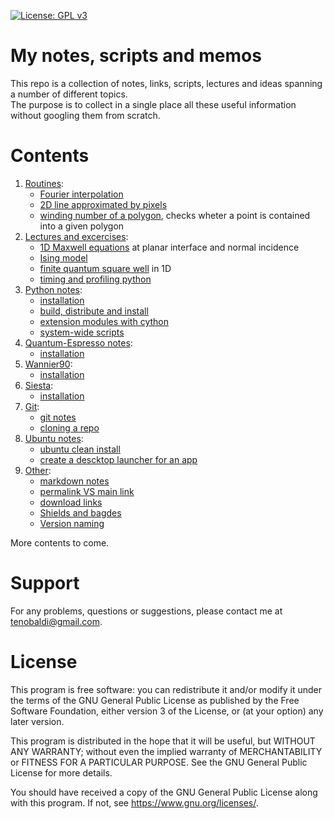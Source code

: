 [![License: GPL v3](https://img.shields.io/badge/License-GPLv3-blue.svg)](https://www.gnu.org/licenses/gpl-3.0)

[me]: https://github.com/t3n0
[maxwell1D]: https://github.com/t3n0/notes/tree/main/lectures/maxwell1D
[ising]: https://github.com/t3n0/notes/tree/main/lectures/ising%20model
[qw1D]: https://github.com/t3n0/notes/tree/main/lectures/finite%20square%20well%201D
[pyprofile]: https://github.com/t3n0/notes/tree/main/lectures/profiling%20python

# My notes, scripts and memos

This repo is a collection of notes, links, scripts, lectures and ideas spanning a number of different topics.\
The purpose is to collect in a single place all these useful information without googling them from scratch.

# Contents

1. [Routines](routines):
    - [Fourier interpolation](routines/fourier.ipynb)
    - [2D line approximated by pixels](routines/line2D.ipynb)
    - [winding number of a polygon](routines/winding.ipynb), checks wheter a point is contained into a given polygon
2. [Lectures and excercises](lectures):
    - [1D Maxwell equations][maxwell1D] at planar interface and normal incidence
    - [Ising model][ising]
    - [finite quantum square well][qw1D] in 1D
    - [timing and profiling python][pyprofile]
3. [Python notes](python):
   - [installation](python/installation.md)
   - [build, distribute and install](python/python-packaging.md)
   - [extension modules with cython](python/cython.md)
   - [system-wide scripts](python/python-scripts.md)
4. [Quantum-Espresso notes](espresso):
   - [installation](espresso/installation.md)
5. [Wannier90](wannier90):
   - [installation](wannier90/installation.md)
6. [Siesta](siesta):
   - [installation](siesta/installation.md)
7. [Git](git):
   - [git notes](git/git-notes.md)
   - [cloning a repo](git/git-cloning.md)
8. [Ubuntu notes](ubuntu):
   - [ubuntu clean install](ubuntu/clean-install.md)
   - [create a descktop launcher for an app](ubuntu/desktop-app-launcher.md)
9. [Other](other):
   - [markdown notes](other/markdown.md)
   - [permalink VS main link](other/permalink.md)
   - [download links](other/download-link.md)
   - [Shields and bagdes](https://shields.io/)
   - [Version naming](https://semver.org/)

More contents to come.

# Support

For any problems, questions or suggestions, please contact me at tenobaldi@gmail.com.

# License

This program is free software: you can redistribute it and/or modify it under the terms of the GNU General Public License as published by the Free Software Foundation, either version 3 of the License, or (at your option) any later version.

This program is distributed in the hope that it will be useful, but WITHOUT ANY WARRANTY; without even the implied warranty of MERCHANTABILITY or FITNESS FOR A PARTICULAR PURPOSE. See the GNU General Public License for more details.

You should have received a copy of the GNU General Public License along with this program. If not, see https://www.gnu.org/licenses/.
